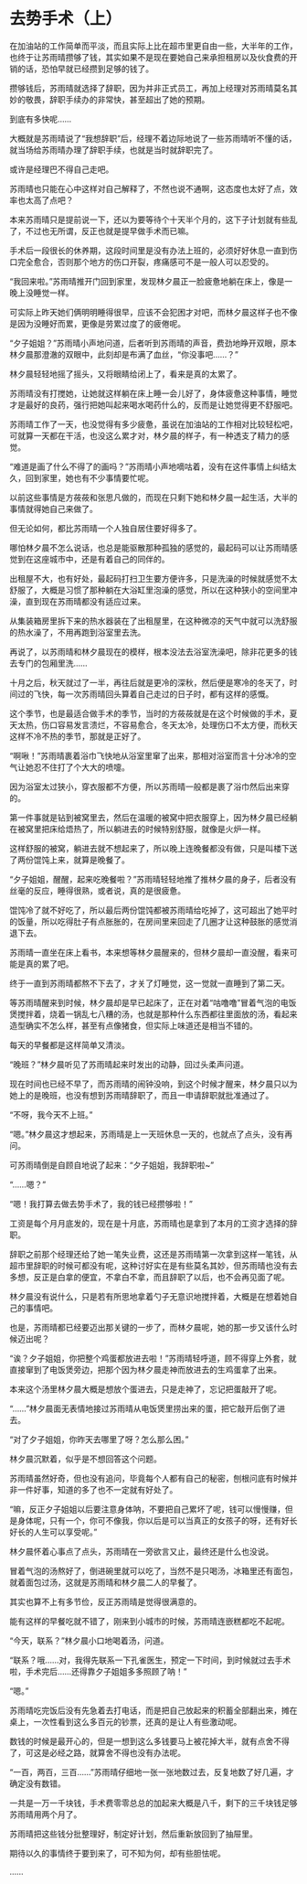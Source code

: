 # 去势手术（上）

在加油站的工作简单而平淡，而且实际上比在超市里更自由一些，大半年的工作，也终于让苏雨晴攒够了钱，其实如果不是现在要她自己来承担租房以及伙食费的开销的话，恐怕早就已经攒到足够的钱了。

攒够钱后，苏雨晴就选择了辞职，因为并非正式员工，再加上经理对苏雨晴莫名其妙的敬畏，辞职手续办的非常快，甚至超出了她的预期。

到底有多快呢……

大概就是苏雨晴说了“我想辞职”后，经理不着边际地说了一些苏雨晴听不懂的话，就当场给苏雨晴办理了辞职手续，也就是当时就辞职完了。

或许是经理巴不得自己走吧。

苏雨晴也只能在心中这样对自己解释了，不然也说不通啊，这态度也太好了点，效率也太高了点吧？

本来苏雨晴只是提前说一下，还以为要等待个十天半个月的，这下子计划就有些乱了，不过也无所谓，反正也就是提早做手术而已嘛。

手术后一段很长的休养期，这段时间里是没有办法上班的，必须好好休息一直到伤口完全愈合，否则那个地方的伤口开裂，疼痛感可不是一般人可以忍受的。

“我回来啦。”苏雨晴推开门回到家里，发现林夕晨正一脸疲惫地躺在床上，像是一晚上没睡觉一样。

可实际上昨天她们俩明明睡得很早，应该不会犯困才对吧，而林夕晨这样子也不像是因为没睡好而累，更像是劳累过度了的疲倦呢。

“夕子姐姐？”苏雨晴小声地问道，后者听到苏雨晴的声音，费劲地睁开双眼，原本林夕晨那澄澈的双眼中，此刻却是布满了血丝，“你没事吧……？”

林夕晨轻轻地摇了摇头，又将眼睛给闭上了，看来是真的太累了。

苏雨晴没有打搅她，让她就这样躺在床上睡一会儿好了，身体疲惫这种事情，睡觉才是最好的良药，强行把她叫起来喝水喝药什么的，反而是让她觉得更不舒服吧。

苏雨晴工作了一天，也没觉得有多少疲惫，虽说在加油站的工作相对比较轻松吧，可就算一天都在干活，也没这么累才对，林夕晨的样子，有一种透支了精力的感觉。

“难道是画了什么不得了的画吗？”苏雨晴小声地嘀咕着，没有在这件事情上纠结太久，回到家里，她也有不少事情要忙呢。

以前这些事情是方莜莜和张思凡做的，而现在只剩下她和林夕晨一起生活，大半的事情就得她自己来做了。

但无论如何，都比苏雨晴一个人独自居住要好得多了。

哪怕林夕晨不怎么说话，也总是能驱散那种孤独的感觉的，最起码可以让苏雨晴感觉到在这座城市中，还是有着自己的同伴的。

出租屋不大，也有好处，最起码打扫卫生要方便许多，只是洗澡的时候就感觉不太舒服了，大概是习惯了那种躺在大浴缸里泡澡的感觉，所以在这种狭小的空间里冲澡，直到现在苏雨晴都没有适应过来。

从集装箱房里拆下来的热水器装在了出租屋里，在这种微凉的天气中就可以洗舒服的热水澡了，不用再跑到浴室里去洗。

再说了，以苏雨晴和林夕晨现在的模样，根本没法去浴室洗澡吧，除非花更多的钱去专门的包厢里洗……

十月之后，秋天就过了一半，再往后就是更冷的深秋，然后便是寒冷的冬天了，时间过的飞快，每一次苏雨晴回头算着自己走过的日子时，都有这样的感慨。

这个季节，也是最适合做手术的季节，当时的方莜莜就是在这个时候做的手术，夏天太热，伤口容易发言溃烂，不容易愈合，冬天太冷，处理伤口不太方便，而秋天这样不冷不热的季节，那就是正好了。

“啊啾！”苏雨晴裹着浴巾飞快地从浴室里窜了出来，那相对浴室而言十分冰冷的空气让她忍不住打了个大大的喷嚏。

因为浴室太过狭小，穿衣服都不方便，所以苏雨晴一般都是裹了浴巾然后出来穿的。

第一件事就是钻到被窝里去，然后在温暖的被窝中把衣服穿上，因为林夕晨已经躺在被窝里把床给焐热了，所以躺进去的时候特别舒服，就像是火炉一样。

这样舒服的被窝，躺进去就不想起来了，所以晚上连晚餐都没有做，只是叫楼下送了两份馄饨上来，就算是晚餐了。

“夕子姐姐，醒醒，起来吃晚餐啦？”苏雨晴轻轻地推了推林夕晨的身子，后者没有丝毫的反应，睡得很熟，或者说，真的是很疲惫。

馄饨冷了就不好吃了，所以最后两份馄饨都被苏雨晴给吃掉了，这可超出了她平时的饭量，所以吃得肚子有点胀胀的，在房间里来回走了几圈才让这种鼓胀的感觉消退下去。

苏雨晴一直坐在床上看书，本来想等林夕晨醒来的，但林夕晨却一直没醒，看来可能是真的累了吧。

终于一直到苏雨晴都熬不下去了，才关了灯睡觉，这一觉就一直睡到了第二天。

等苏雨晴醒来到时候，林夕晨却是早已起床了，正在对着“咕噜噜”冒着气泡的电饭煲搅拌着，烧着一锅乱七八糟的汤，也就是那种什么东西都往里面放的汤，看起来造型确实不怎么样，甚至有点像猪食，但实际上味道还是相当不错的。

每天的早餐都是这样简单又清淡。

“晚班？”林夕晨听见了苏雨晴起来时发出的动静，回过头柔声问道。

现在时间也已经不早了，而苏雨晴的闹钟没响，到这个时候才醒来，林夕晨只以为她上的是晚班，也没有想到苏雨晴辞职了，而且一申请辞职就批准通过了。

“不呀，我今天不上班。”

“嗯。”林夕晨这才想起来，苏雨晴是上一天班休息一天的，也就点了点头，没有再问。

可苏雨晴倒是自顾自地说了起来：“夕子姐姐，我辞职啦~”

“……嗯？”

“嗯！我打算去做去势手术了，我的钱已经攒够啦！”

工资是每个月月底发的，现在是十月底，苏雨晴也是拿到了本月的工资才选择的辞职。

辞职之前那个经理还给了她一笔失业费，这还是苏雨晴第一次拿到这样一笔钱，从超市里辞职的时候可都没有呢，这种讨好实在是有些莫名其妙，但苏雨晴也没有去多想，反正是白拿的便宜，不拿白不拿，而且辞职了以后，也不会再见面了呢。

林夕晨没有说什么，只是若有所思地拿着勺子无意识地搅拌着，大概是在想着她自己的事情吧。

也是，苏雨晴都已经要迈出那关键的一步了，而林夕晨呢，她的那一步又该什么时候迈出呢？

“诶？夕子姐姐，你把整个鸡蛋都放进去啦！”苏雨晴轻呼道，顾不得穿上外套，就直接窜到了电饭煲旁边，把那个因为林夕晨走神而放进去的生鸡蛋拿了出来。

本来这个汤里林夕晨大概是想放个蛋进去，只是走神了，忘记把蛋敲开了呢。

“……”林夕晨面无表情地接过苏雨晴从电饭煲里捞出来的蛋，把它敲开后倒了进去。

“对了夕子姐姐，你昨天去哪里了呀？怎么那么困。”

林夕晨沉默着，似乎是不想回答这个问题。

苏雨晴虽然好奇，但也没有追问，毕竟每个人都有自己的秘密，刨根问底有时候并非一件好事，知道的多了也不一定就有好处了。

“嘛，反正夕子姐姐以后要注意身体呐，不要把自己累坏了呢，钱可以慢慢赚，但是身体呢，只有一个，你可不像我，你以后是可以当真正的女孩子的呀，还有好长好长的人生可以享受呢。”

林夕晨怀着心事点了点头，苏雨晴在一旁欲言又止，最终还是什么也没说。

冒着气泡的汤熬好了，倒进碗里就可以吃了，当然不是只喝汤，冰箱里还有面包，就着面包过汤，这就是苏雨晴和林夕晨二人的早餐了。

其实也算不上有多节俭，反正苏雨晴是觉得很满意的。

能有这样的早餐吃就不错了，刚来到小城市的时候，苏雨晴连嵌糕都吃不起呢。

“今天，联系？”林夕晨小口地喝着汤，问道。

“联系？哦……对，我得先联系一下孔雀医生，预定一下时间，到时候就过去手术啦，手术完后……还得靠夕子姐姐多多照顾了呐！”

“嗯。”

苏雨晴吃完饭后没有先急着去打电话，而是把自己放起来的积蓄全部翻出来，摊在桌上，一次性看到这么多百元的钞票，还真的是让人有些激动呢。

数钱的时候是最开心的，但是一想到这么多钱要马上被花掉大半，就有点舍不得了，可这是必经之路，就算舍不得也没有办法呢。

“一百，两百，三百……”苏雨晴仔细地一张一张地数过去，反复地数了好几遍，才确定没有数错。

一共是一万一千块钱，手术费零零总总的加起来大概是八千，剩下的三千块钱足够苏雨晴用两个月了。

苏雨晴把这些钱分批整理好，制定好计划，然后重新放回到了抽屉里。

期待以久的事情终于要到来了，可不知为何，却有些胆怯呢。

……
